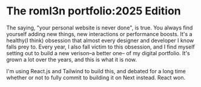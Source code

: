 # The roml3n portfolio:2025 Edition

The saying, "your personal website is never done", is true. You always find yourself adding new things, new interactions or performance boosts. It's a healthy(I think) obsession that almost every designer and developer I know falls prey to. Every year, I also fall victim to this obsession, and I find myself setting out to build a new verison–a better one– of my digital portfolio. It's grown a lot over the years, and this is what it is now.

I'm using React.js and Tailwind to build this, and debated for a long time whether or not to fully commit to building it on Next instead. React won.
